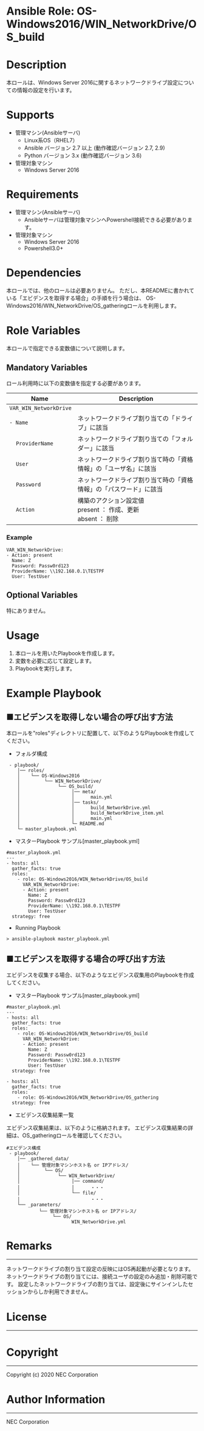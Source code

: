 Ansible Role: OS-Windows2016/WIN_NetworkDrive/OS_build
=======================================================
# Description
本ロールは、Windows Server 2016に関するネットワークドライブ設定についての情報の設定を行います。

# Supports
- 管理マシン(Ansibleサーバ)
  * Linux系OS（RHEL7）
  * Ansible バージョン 2.7 以上 (動作確認バージョン 2.7, 2.9)
  * Python バージョン 3.x  (動作確認バージョン 3.6)
- 管理対象マシン
  * Windows Server 2016

# Requirements
- 管理マシン(Ansibleサーバ)
  * Ansibleサーバは管理対象マシンへPowershell接続できる必要があります。
- 管理対象マシン
  * Windows Server 2016
  * Powershell3.0+

# Dependencies

本ロールでは、他のロールは必要ありません。
ただし、本READMEに書かれている「エビデンスを取得する場合」の手順を行う場合は、
OS-Windows2016/WIN_NetworkDrive/OS_gatheringロールを利用します。

# Role Variables

本ロールで指定できる変数値について説明します。

## Mandatory Variables

ロール利用時に以下の変数値を指定する必要があります。

| Name | Description | 
| ---- | ----------- | 
| `VAR_WIN_NetworkDrive` |     | 
| `- Name` | ネットワークドライブ割り当ての「ドライブ」に該当 | 
| &nbsp;&nbsp;&nbsp;&nbsp;`ProviderName` | ネットワークドライブ割り当ての「フォルダー」に該当 | 
| &nbsp;&nbsp;&nbsp;&nbsp;`User` | ネットワークドライブ割り当て時の「資格情報」の「ユーザ名」に該当 | 
| &nbsp;&nbsp;&nbsp;&nbsp;`Password` | ネットワークドライブ割り当て時の「資格情報」の「パスワード」に該当 | 
| &nbsp;&nbsp;&nbsp;&nbsp;`Action` | 構築のアクション設定値<br>present ： 作成、更新<br>absent ： 削除 | 

### Example
~~~
VAR_WIN_NetworkDrive:
- Action: present
  Name: Z
  Password: Passw0rd123
  ProviderName: \\192.168.0.1\TESTPF
  User: TestUser
~~~


## Optional Variables

特にありません。

# Usage

1. 本ロールを用いたPlaybookを作成します。
2. 変数を必要に応じて設定します。
3. Playbookを実行します。

# Example Playbook

## ■エビデンスを取得しない場合の呼び出す方法

本ロールを"roles"ディレクトリに配置して、以下のようなPlaybookを作成してください。

- フォルダ構成

~~~
 - playbook/
    │── roles/
    │    └── OS-Windows2016
    │         └── WIN_NetworkDrive/
    │              └── OS_build/
    │                   │── meta/
    │                   │      main.yml
    │                   │── tasks/
    │                   │      build_NetworkDrive.yml
    │                   │      build_NetworkDrive_item.yml
    │                   │      main.yml
    │                   └─ README.md
    └─ master_playbook.yml
~~~

- マスターPlaybook サンプル[master_playbook.yml]

~~~
#master_playbook.yml
---
- hosts: all
  gather_facts: true
  roles:
    - role: OS-Windows2016/WIN_NetworkDrive/OS_build
      VAR_WIN_NetworkDrive:
      - Action: present
        Name: Z
        Password: Passw0rd123
        ProviderName: \\192.168.0.1\TESTPF
        User: TestUser
  strategy: free
~~~

- Running Playbook

~~~
> ansible-playbook master_playbook.yml
~~~

## ■エビデンスを取得する場合の呼び出す方法

エビデンスを収集する場合、以下のようなエビデンス収集用のPlaybookを作成してください。  

- マスターPlaybook サンプル[master_playbook.yml]

~~~
#master_playbook.yml
---
- hosts: all
  gather_facts: true
  roles:
    - role: OS-Windows2016/WIN_NetworkDrive/OS_build
      VAR_WIN_NetworkDrive:
      - Action: present
        Name: Z
        Password: Passw0rd123
        ProviderName: \\192.168.0.1\TESTPF
        User: TestUser
  strategy: free

- hosts: all
  gather_facts: true
  roles:
    - role: OS-Windows2016/WIN_NetworkDrive/OS_gathering
  strategy: free
~~~

- エビデンス収集結果一覧

エビデンス収集結果は、以下のように格納されます。
エビデンス収集結果の詳細は、OS_gatheringロールを確認してください。

~~~
#エビデンス構成
 - playbook/
    │── _gathered_data/
    │    └── 管理対象マシンホスト名 or IPアドレス/
    │         └── OS/
    │              └── WIN_NetworkDrive/
    │                   │── command/
    │                   │      ・・・
    │                   └── file/
    │                          ・・・
    └── _parameters/
            └── 管理対象マシンホスト名 or IPアドレス/
                 └── OS/
                        WIN_NetworkDrive.yml
~~~

# Remarks
-------
ネットワークドライブの割り当て設定の反映にはOS再起動が必要となります。
ネットワークドライブの割り当てには、接続ユーザの設定のみ追加・削除可能です。
設定したネットワークドライブの割り当ては、設定後にサインインしたセッションからしか利用できません。

# License
-------

# Copyright
---------
Copyright (c) 2020 NEC Corporation

# Author Information
------------------
NEC Corporation
